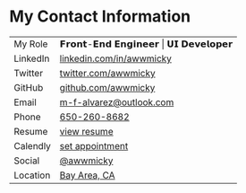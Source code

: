 # My Contact Information

<table>
<tbody>
  <tr>
    <td>My Role</td>
    <td>𝗙𝗿𝗼𝗻𝘁-𝗘𝗻𝗱 𝗘𝗻𝗴𝗶𝗻𝗲𝗲𝗿 | 𝗨𝗜 𝗗𝗲𝘃𝗲𝗹𝗼𝗽𝗲𝗿</td>
  </tr>
  <tr>
    <td>LinkedIn</td>
    <td><a 
      target="_blank"
      href="https://linkedin.com/in/awwmicky"
    >linkedin.com/in/awwmicky
    </a></td>
  </tr>
  <tr>
    <td>Twitter</td>
    <td><a 
      target="_blank"
      href="https://twitter.com/awwmicky"
    >twitter.com/awwmicky
    </a></td>
  </tr>
  <tr>
    <td>GitHub</td>
    <td><a 
      target="_blank"
      href="https://github.com/awwmicky"
    >github.com/awwmicky
    </a></td>
  </tr>
  <tr>
    <td>Email</td>
    <td><a 
      target="_self"
      href="mailto:m-f-alvarez@outlook.com"
    >m-f-alvarez@outlook.com
    </a></td>
  </tr>
  <tr>
    <td>Phone</td>
    <td><a 
      target="_self"
      href="https://rebrand.ly/michael-f-alvarez__phone"
    >650-260-8682
    </a></td>
  </tr>
  <tr>
    <td>Resume</td>
    <td><a 
      target="_blank"
      rel="noopener noreferrer"
      href="https://rebrand.ly/michael-f-alvarez__resume"
    >view resume
    </a></td>
  </tr>
  <tr>
    <td>Calendly</td>
    <td><a 
      target="_blank" 
      rel="noopener noreferrer"
      href="https://calendly.com/michael-f-alvarez/meetup"
    >set appointment
    </a></td>
  </tr>
  <tr>
    <td>Social</td>
    <td><a 
      target="_blank" 
      rel="noopener noreferrer"
      href="https://rebrand.ly/michael-f-alvarez__social"
    >@awwmicky
    </a></td>
  </tr>
  <tr>
    <td>Location</td>
    <td><a 
      target="_blank" 
      rel="noopener noreferrer"
      href="https://www.google.com/maps/place/Bay+Area,+CA"
    >Bay Area, CA
    </a></td>
  </tr>
</tbody>
</table>